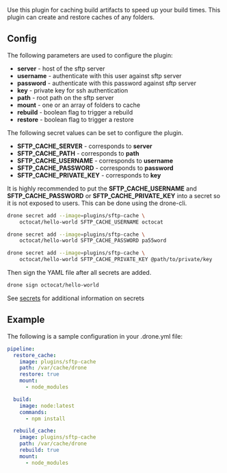 Use this plugin for caching build artifacts to speed up your build times. This
plugin can create and restore caches of any folders.

## Config

The following parameters are used to configure the plugin:

* **server** - host of the sftp server
* **username** - authenticate with this user against sftp server
* **password** - authenticate with this password against sftp server
* **key** - private key for ssh authentication
* **path** - root path on the sftp server
* **mount** - one or an array of folders to cache
* **rebuild** - boolean flag to trigger a rebuild
* **restore** - boolean flag to trigger a restore

The following secret values can be set to configure the plugin.

* **SFTP_CACHE_SERVER** - corresponds to **server**
* **SFTP_CACHE_PATH** - corresponds to **path**
* **SFTP_CACHE_USERNAME** - corresponds to **username**
* **SFTP_CACHE_PASSWORD** - corresponds to **password**
* **SFTP_CACHE_PRIVATE_KEY** - corresponds to **key**

It is highly recommended to put the **SFTP_CACHE_USERNAME** and
**SFTP_CACHE_PASSWORD** or **SFTP_CACHE_PRIVATE_KEY** into a secret so it is
not exposed to users. This can be done using the drone-cli.

```bash
drone secret add --image=plugins/sftp-cache \
    octocat/hello-world SFTP_CACHE_USERNAME octocat

drone secret add --image=plugins/sftp-cache \
    octocat/hello-world SFTP_CACHE_PASSWORD pa55word

drone secret add --image=plugins/sftp-cache \
    octocat/hello-world SFTP_CACHE_PRIVATE_KEY @path/to/private/key
```

Then sign the YAML file after all secrets are added.

```bash
drone sign octocat/hello-world
```

See [secrets](http://readme.drone.io/0.5/usage/secrets/) for additional
information on secrets

## Example

The following is a sample configuration in your .drone.yml file:

```yaml
pipeline:
  restore_cache:
    image: plugins/sftp-cache
    path: /var/cache/drone
    restore: true
  	mount:
  	  - node_modules

  build:
    image: node:latest
    commands:
      - npm install

  rebuild_cache:
    image: plugins/sftp-cache
    path: /var/cache/drone
    rebuild: true
  	mount:
  	  - node_modules
```

